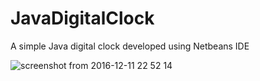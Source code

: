 # JavaDigitalClock
A simple Java digital clock developed using Netbeans IDE


![screenshot from 2016-12-11 22 52 14](https://cloud.githubusercontent.com/assets/11054880/21308099/6d29441e-c5fe-11e6-8839-959c6ed4e0b1.png)




